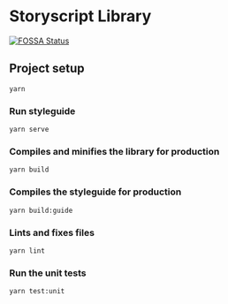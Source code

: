 # Storyscript Library
[![FOSSA Status](https://app.fossa.io/api/projects/git%2Bgithub.com%storyscript%2Fcomponents.svg?type=shield)](https://app.fossa.io/projects/git%2Bgithub.com%storyscript%2Fcomponents?ref=badge_shield)


## Project setup

```
yarn
```

### Run styleguide

```
yarn serve
```

### Compiles and minifies the library for production

```
yarn build
```

### Compiles the styleguide for production

```
yarn build:guide
```

### Lints and fixes files

```
yarn lint
```

### Run the unit tests

```
yarn test:unit
```
